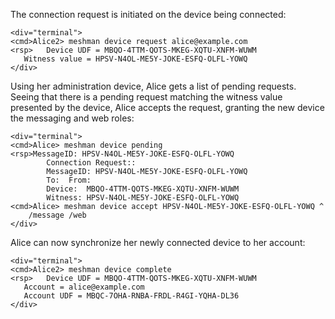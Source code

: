 The connection request is initiated on the device being connected:


~~~~
<div="terminal">
<cmd>Alice2> meshman device request alice@example.com
<rsp>   Device UDF = MBQO-4TTM-QOTS-MKEG-XQTU-XNFM-WUWM
   Witness value = HPSV-N4OL-ME5Y-JOKE-ESFQ-OLFL-YOWQ
</div>
~~~~

Using her administration device, Alice gets a list of pending requests. Seeing that
there is a pending request matching the witness value presented by the device, Alice
accepts the request, granting the new device the messaging and web roles:


~~~~
<div="terminal">
<cmd>Alice> meshman device pending
<rsp>MessageID: HPSV-N4OL-ME5Y-JOKE-ESFQ-OLFL-YOWQ
        Connection Request::
        MessageID: HPSV-N4OL-ME5Y-JOKE-ESFQ-OLFL-YOWQ
        To:  From: 
        Device:  MBQO-4TTM-QOTS-MKEG-XQTU-XNFM-WUWM
        Witness: HPSV-N4OL-ME5Y-JOKE-ESFQ-OLFL-YOWQ
<cmd>Alice> meshman device accept HPSV-N4OL-ME5Y-JOKE-ESFQ-OLFL-YOWQ ^
    /message /web
</div>
~~~~

Alice can now synchronize her newly connected device to her account:


~~~~
<div="terminal">
<cmd>Alice2> meshman device complete
<rsp>   Device UDF = MBQO-4TTM-QOTS-MKEG-XQTU-XNFM-WUWM
   Account = alice@example.com
   Account UDF = MBQC-7OHA-RNBA-FRDL-R4GI-YQHA-DL36
</div>
~~~~


